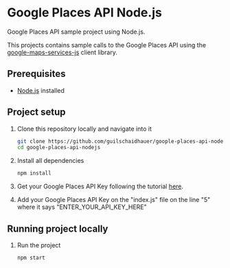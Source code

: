 # Google Places API Node.js
Google Places API sample project using Node.js.

This projects contains sample calls to the Google Places API using the [google-maps-services-js](https://github.com/googlemaps/google-maps-services-js) client library.

## Prerequisites
- [Node.js](https://nodejs.org/en/) installed

## Project setup
1. Clone this repository locally and navigate into it
    ```sh
    git clone https://github.com/guilschaidhauer/goople-places-api-nodejs.git
    cd google-places-api-nodejs
    ```
2. Install all dependencies
    ```sh
    npm install
    ```
    
3. Get your Google Places API Key following the tutorial [here](https://developers.google.com/places/web-service/get-api-key).

4. Add your Google Places API Key on the "index.js" file on the line "5" where it says "ENTER_YOUR_API_KEY_HERE"

## Running project locally
1. Run the project
    ```sh
    npm start
    ```
